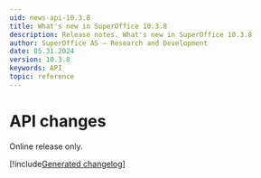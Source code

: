 ```yaml
---
uid: news-api-10.3.8
title: What's new in SuperOffice 10.3.8
description: Release notes. What's new in SuperOffice 10.3.8
author: SuperOffice AS – Research and Development
date: 05.31.2024
version: 10.3.8
keywords: API
topic: reference
---
```


# API changes

Online release only.

[!include[Generated changelog](includes/changes-10.3.8.2017.md)]
